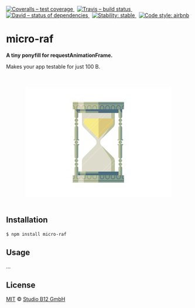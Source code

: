[![Coveralls – test coverage
](https://img.shields.io/coveralls/studio-b12/micro-raf.svg?style=flat-square)
](https://coveralls.io/r/studio-b12/micro-raf)
 [![Travis – build status
](https://img.shields.io/travis/studio-b12/micro-raf/master.svg?style=flat-square)
](https://travis-ci.org/studio-b12/micro-raf)
 [![David – status of dependencies
](https://img.shields.io/david/studio-b12/micro-raf.svg?style=flat-square)
](https://david-dm.org/studio-b12/micro-raf)
 [![Stability: stable
](https://img.shields.io/badge/stability-stable-brightgreen.svg?style=flat-square)
](https://nodejs.org/api/documentation.html#documentation_stability_index)
 [![Code style: airbnb
](https://img.shields.io/badge/code%20style-airbnb-777777.svg?style=flat-square)
](https://github.com/airbnb/javascript)




micro-raf
=========

**A tiny ponyfill for requestAnimationFrame.**

Makes your app testable for just 100 B.




<p align="center"><a
  title="Graphic by the great Justin Mezzell"
  href="http://justinmezzell.tumblr.com/post/64389350063"
  >
  <br/>
  <br/>
  <img
    src="Readme/Hourglass.gif"
    width="400"
    height="300"
  />
  <br/>
  <br/>
</a></p>




Installation
------------

```sh
$ npm install micro-raf
```




Usage
-----

…




License
-------

[MIT][] © [Studio B12 GmbH][]

[MIT]:              ./License.md
[Studio B12 GmbH]:  http://www.studio-b12.de
